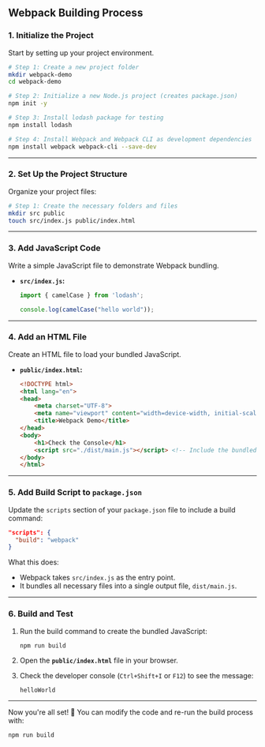 

## **Webpack Building Process**

### 1. **Initialize the Project**

Start by setting up your project environment.

```bash
# Step 1: Create a new project folder
mkdir webpack-demo
cd webpack-demo

# Step 2: Initialize a new Node.js project (creates package.json)
npm init -y

# Step 3: Install lodash package for testing
npm install lodash

# Step 4: Install Webpack and Webpack CLI as development dependencies
npm install webpack webpack-cli --save-dev
```

---

### 2. **Set Up the Project Structure**

Organize your project files:

```bash
# Step 1: Create the necessary folders and files
mkdir src public
touch src/index.js public/index.html
```

---

### 3. **Add JavaScript Code**

Write a simple JavaScript file to demonstrate Webpack bundling.

- **`src/index.js`:**
  ```javascript
  import { camelCase } from 'lodash';

  console.log(camelCase("hello world"));
  ```

---

### 4. **Add an HTML File**

Create an HTML file to load your bundled JavaScript.

- **`public/index.html`:**
  ```html
  <!DOCTYPE html>
  <html lang="en">
  <head>
      <meta charset="UTF-8">
      <meta name="viewport" content="width=device-width, initial-scale=1.0">
      <title>Webpack Demo</title>
  </head>
  <body>
      <h1>Check the Console</h1>
      <script src="./dist/main.js"></script> <!-- Include the bundled file -->
  </body>
  </html>
  ```

---

### 5. **Add Build Script to `package.json`**

Update the `scripts` section of your `package.json` file to include a build command:

```json
"scripts": {
  "build": "webpack"
}
```

What this does:
- Webpack takes `src/index.js` as the entry point.
- It bundles all necessary files into a single output file, `dist/main.js`.

---

### 6. **Build and Test**

1. Run the build command to create the bundled JavaScript:
   ```bash
   npm run build
   ```

2. Open the **`public/index.html`** file in your browser.

3. Check the developer console (`Ctrl+Shift+I` or `F12`) to see the message:
   ```
   helloWorld
   ```

---

Now you're all set! 🎉 You can modify the code and re-run the build process with:

```bash
npm run build
``` 
